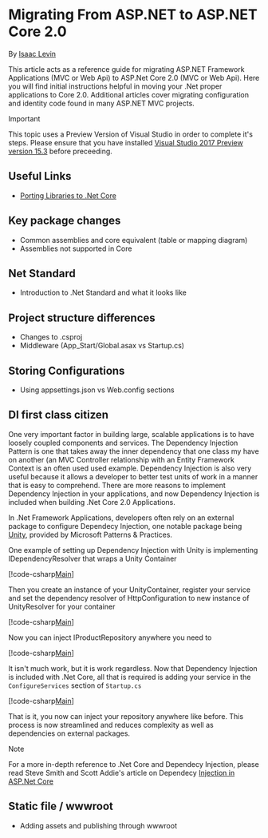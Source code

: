 # Migrating From ASP.NET to ASP.NET Core 2.0

By [Isaac Levin](https://isaaclevin.com)

This article acts as a reference guide for migrating ASP.NET Framework Applications (MVC or Web Api) to ASP.Net Core 2.0 (MVC or Web Api). Here you will find initial instructions helpful in moving your .Net proper applications to Core 2.0. Additional articles cover migrating configuration and identity code found in many ASP.NET MVC projects.

> [!IMPORTANT]
> This topic uses a Preview Version of Visual Studio in order to complete it's steps. Please ensure that you have installed [Visual Studio 2017 Preview version 15.3](https://www.visualstudio.com/vs/preview/) before preceeding.

## Useful Links
* [Porting Libraries to .Net Core](https://docs.microsoft.com/en-us/dotnet/core/porting/libraries)

## Key package changes
* Common assemblies and core equivalent (table or mapping diagram)
* Assemblies not supported in Core


## Net Standard
* Introduction to .Net Standard and what it looks like

## Project structure differences
* Changes to .csproj
* Middleware (App_Start/Global.asax vs Startup.cs)

## Storing Configurations
* Using appsettings.json vs Web.config sections

## DI first class citizen
One very important factor in building large, scalable applications is to have loosely coupled components and services. The Dependency Injection Pattern is one that takes away the inner dependency that one class my have on another (an MVC Controller relationship with an Entity Framework Context is an often used used example. Dependency Injection is also very useful because it allows a developer to better test units of work in a manner that is easy to comprehend. There are more reasons to implement Dependency Injection in your applications, and now Dependency Injection is included when building .Net Core 2.0 Applications.

In .Net Framework Applications, developers often rely on an external package to configure Dependecy Injection, one notable package being [Unity](https://github.com/unitycontainer/unity), provided by Microsoft Patterns & Practices. 

One example of setting up Dependency Injection with Unity is implementing IDependencyResolver that wraps a Unity Container

[!code-csharp[Main](../../aspnet/web-api/overview/advanced/dependency-injection/samples/sample8.cs)]

Then you create an instance of your UnityContainer, register your service and set the dependency resolver of HttpConfiguration to new instance of UnityResolver for your container

[!code-csharp[Main](../../aspnet/web-api/overview/advanced/dependency-injection/samples/sample9.cs)]

Now you can inject IProductRepository anywhere you need to

[!code-csharp[Main](../../aspnet/web-api/overview/advanced/dependency-injection/samples/sample5.cs)]

It isn't much work, but it is work regardless. Now that Dependency Injection is included with .Net Core, all that is required is adding your service in the `ConfigureServices` section of `Startup.cs`

[!code-csharp[Main](samples/sample.cs)]

That is it, you now can inject your repository anywhere like before. This process is now streamlined and reduces complexity as well as dependencies on external packages.
> [!NOTE]
> For a more in-depth reference to .Net Core and Dependecy Injection, please read Steve Smith and Scott Addie's article on Dependecy [Injection in ASP.Net Core](https://docs.microsoft.com/en-us/aspnet/core/fundamentals/dependency-injection#replacing-the-default-services-container)

## Static file / wwwroot
* Adding assets and publishing through wwwroot
